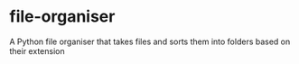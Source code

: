 # file-organiser
A Python file organiser that takes files and sorts them into folders based on their extension
